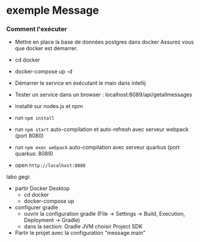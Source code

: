 exemple Message 
===================



### Comment l'exécuter

- Mettre en place la base de données postgres dans docker Assurez vous que docker est démarrer.
- cd docker 
- docker-compose up -d

- Démarrer le service en exécutant le main dans  intellij
- Tester un service dans un browser : localhost:8089/api/getallmessages
- installé sur nodes.js et npm

- run ```npm install```
- run ```npm start``` auto-compilation et auto-refresh avec serveur webpack (port 8080)
- run ```npm exec webpack``` auto-compilation avec serveur quarkus (port quarkus: 8089)
- open ```http://localhost:8080```


labo gegi:
- partir Docker Desktop
  - cd docker
  - docker-compose up
- configurer gradle
    - ouvrir la configuration gradle (File -> Settings -> Build, Execution, Deployment -> Gradle)
    - dans la section: Gradle JVM choisir Project SDK
- Partir le projet avec la configuration "message.main"
